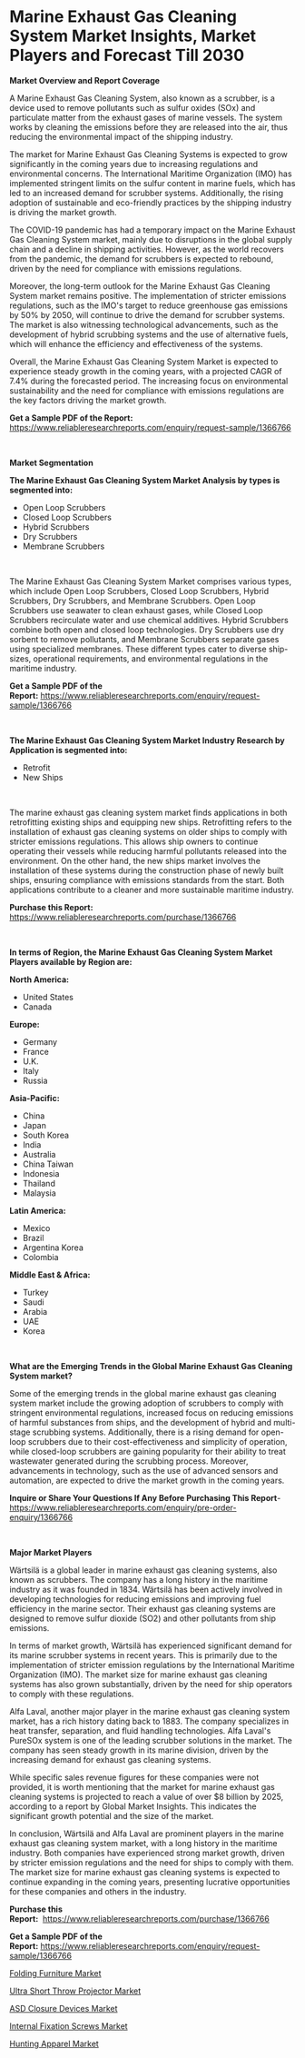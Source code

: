 <p><h1>Marine Exhaust Gas Cleaning System Market Insights, Market Players and Forecast Till 2030</h1></p><p><strong>Market Overview and Report Coverage</strong></p>
<p><p>A Marine Exhaust Gas Cleaning System, also known as a scrubber, is a device used to remove pollutants such as sulfur oxides (SOx) and particulate matter from the exhaust gases of marine vessels. The system works by cleaning the emissions before they are released into the air, thus reducing the environmental impact of the shipping industry.</p><p>The market for Marine Exhaust Gas Cleaning Systems is expected to grow significantly in the coming years due to increasing regulations and environmental concerns. The International Maritime Organization (IMO) has implemented stringent limits on the sulfur content in marine fuels, which has led to an increased demand for scrubber systems. Additionally, the rising adoption of sustainable and eco-friendly practices by the shipping industry is driving the market growth.</p><p>The COVID-19 pandemic has had a temporary impact on the Marine Exhaust Gas Cleaning System market, mainly due to disruptions in the global supply chain and a decline in shipping activities. However, as the world recovers from the pandemic, the demand for scrubbers is expected to rebound, driven by the need for compliance with emissions regulations.</p><p>Moreover, the long-term outlook for the Marine Exhaust Gas Cleaning System market remains positive. The implementation of stricter emissions regulations, such as the IMO's target to reduce greenhouse gas emissions by 50% by 2050, will continue to drive the demand for scrubber systems. The market is also witnessing technological advancements, such as the development of hybrid scrubbing systems and the use of alternative fuels, which will enhance the efficiency and effectiveness of the systems.</p><p>Overall, the Marine Exhaust Gas Cleaning System Market is expected to experience steady growth in the coming years, with a projected CAGR of 7.4% during the forecasted period. The increasing focus on environmental sustainability and the need for compliance with emissions regulations are the key factors driving the market growth.</p></p>
<p><strong>Get a Sample PDF of the Report:</strong> <a href="https://www.reliableresearchreports.com/enquiry/request-sample/1366766">https://www.reliableresearchreports.com/enquiry/request-sample/1366766</a></p>
<p>&nbsp;</p>
<p><strong>Market Segmentation</strong></p>
<p><strong>The Marine Exhaust Gas Cleaning System Market Analysis by types is segmented into:</strong></p>
<p><ul><li>Open Loop Scrubbers</li><li>Closed Loop Scrubbers</li><li>Hybrid Scrubbers</li><li>Dry Scrubbers</li><li>Membrane Scrubbers</li></ul></p>
<p>&nbsp;</p>
<p><p>The Marine Exhaust Gas Cleaning System Market comprises various types, which include Open Loop Scrubbers, Closed Loop Scrubbers, Hybrid Scrubbers, Dry Scrubbers, and Membrane Scrubbers. Open Loop Scrubbers use seawater to clean exhaust gases, while Closed Loop Scrubbers recirculate water and use chemical additives. Hybrid Scrubbers combine both open and closed loop technologies. Dry Scrubbers use dry sorbent to remove pollutants, and Membrane Scrubbers separate gases using specialized membranes. These different types cater to diverse ship-sizes, operational requirements, and environmental regulations in the maritime industry.</p></p>
<p><strong>Get a Sample PDF of the Report:</strong>&nbsp;<a href="https://www.reliableresearchreports.com/enquiry/request-sample/1366766">https://www.reliableresearchreports.com/enquiry/request-sample/1366766</a></p>
<p>&nbsp;</p>
<p><strong>The Marine Exhaust Gas Cleaning System Market Industry Research by Application is segmented into:</strong></p>
<p><ul><li>Retrofit</li><li>New Ships</li></ul></p>
<p>&nbsp;</p>
<p><p>The marine exhaust gas cleaning system market finds applications in both retrofitting existing ships and equipping new ships. Retrofitting refers to the installation of exhaust gas cleaning systems on older ships to comply with stricter emissions regulations. This allows ship owners to continue operating their vessels while reducing harmful pollutants released into the environment. On the other hand, the new ships market involves the installation of these systems during the construction phase of newly built ships, ensuring compliance with emissions standards from the start. Both applications contribute to a cleaner and more sustainable maritime industry.</p></p>
<p><strong>Purchase this Report:</strong>&nbsp; <a href="https://www.reliableresearchreports.com/purchase/1366766">https://www.reliableresearchreports.com/purchase/1366766</a></p>
<p>&nbsp;</p>
<p><strong>In terms of Region, the Marine Exhaust Gas Cleaning System Market Players available by Region are:</strong></p>
<p>
    <p> <strong> North America: </strong>
        <ul>
            <li>United States</li>
            <li>Canada</li>
        </ul>
        </p> 
    <p> <strong> Europe: </strong>
        <ul>
            <li>Germany</li>
            <li>France</li>
            <li>U.K.</li>
            <li>Italy</li>
            <li>Russia</li>
        </ul>
        </p> 
    <p> <strong> Asia-Pacific: </strong>
        <ul>
            <li>China</li>
            <li>Japan</li>
            <li>South Korea</li>
            <li>India</li>
            <li>Australia</li>
            <li>China Taiwan</li>
            <li>Indonesia</li>
            <li>Thailand</li>
            <li>Malaysia</li>
        </ul>
        </p> 
    <p> <strong> Latin America: </strong>
        <ul>
            <li>Mexico</li>
            <li>Brazil</li>
            <li>Argentina Korea</li>
            <li>Colombia</li>
        </ul>
        </p> 
    <p> <strong> Middle East & Africa: </strong>
        <ul>
            <li>Turkey</li>
            <li>Saudi</li>
            <li>Arabia</li>
            <li>UAE</li>
            <li>Korea</li>
        </ul>
    </p>
    </p>
<p>&nbsp;</p>
<p><strong>What are the Emerging Trends in the Global Marine Exhaust Gas Cleaning System market?</strong></p>
<p><p>Some of the emerging trends in the global marine exhaust gas cleaning system market include the growing adoption of scrubbers to comply with stringent environmental regulations, increased focus on reducing emissions of harmful substances from ships, and the development of hybrid and multi-stage scrubbing systems. Additionally, there is a rising demand for open-loop scrubbers due to their cost-effectiveness and simplicity of operation, while closed-loop scrubbers are gaining popularity for their ability to treat wastewater generated during the scrubbing process. Moreover, advancements in technology, such as the use of advanced sensors and automation, are expected to drive the market growth in the coming years.</p></p>
<p><strong>Inquire or Share Your Questions If Any Before Purchasing This Report</strong>- <a href="https://www.reliableresearchreports.com/enquiry/pre-order-enquiry/1366766">https://www.reliableresearchreports.com/enquiry/pre-order-enquiry/1366766</a></p>
<p>&nbsp;</p>
<p><strong>Major Market Players</strong></p>
<p><p>Wärtsilä is a global leader in marine exhaust gas cleaning systems, also known as scrubbers. The company has a long history in the maritime industry as it was founded in 1834. Wärtsilä has been actively involved in developing technologies for reducing emissions and improving fuel efficiency in the marine sector. Their exhaust gas cleaning systems are designed to remove sulfur dioxide (SO2) and other pollutants from ship emissions.</p><p>In terms of market growth, Wärtsilä has experienced significant demand for its marine scrubber systems in recent years. This is primarily due to the implementation of stricter emission regulations by the International Maritime Organization (IMO). The market size for marine exhaust gas cleaning systems has also grown substantially, driven by the need for ship operators to comply with these regulations.</p><p>Alfa Laval, another major player in the marine exhaust gas cleaning system market, has a rich history dating back to 1883. The company specializes in heat transfer, separation, and fluid handling technologies. Alfa Laval's PureSOx system is one of the leading scrubber solutions in the market. The company has seen steady growth in its marine division, driven by the increasing demand for exhaust gas cleaning systems.</p><p>While specific sales revenue figures for these companies were not provided, it is worth mentioning that the market for marine exhaust gas cleaning systems is projected to reach a value of over $8 billion by 2025, according to a report by Global Market Insights. This indicates the significant growth potential and the size of the market.</p><p>In conclusion, Wärtsilä and Alfa Laval are prominent players in the marine exhaust gas cleaning system market, with a long history in the maritime industry. Both companies have experienced strong market growth, driven by stricter emission regulations and the need for ships to comply with them. The market size for marine exhaust gas cleaning systems is expected to continue expanding in the coming years, presenting lucrative opportunities for these companies and others in the industry.</p></p>
<p><strong>Purchase this Report:</strong>&nbsp;&nbsp;<a href="https://www.reliableresearchreports.com/purchase/1366766">https://www.reliableresearchreports.com/purchase/1366766</a></p>
<p></p>
<p><strong>Get a Sample PDF of the Report:</strong>&nbsp;<a href="https://www.reliableresearchreports.com/enquiry/request-sample/1366766">https://www.reliableresearchreports.com/enquiry/request-sample/1366766</a></p>
<p><p><a href="https://www.linkedin.com/pulse/folding-furniture-market-insights-players-forecast-gwjye/">Folding Furniture Market</a></p><p><a href="https://www.linkedin.com/pulse/ultra-short-throw-projector-market-challenges-opportunities-q5xre/">Ultra Short Throw Projector Market</a></p><p><a href="https://medium.com/@rosaerluke/asd-closure-devices-market-size-cagr-trends-2024-2030-78bcaa3080e6">ASD Closure Devices Market</a></p><p><a href="https://medium.com/@karleeprice82/internal-fixation-screws-market-size-cagr-trends-2024-2030-2a6cd16af1f0">Internal Fixation Screws Market</a></p><p><a href="https://www.linkedin.com/pulse/decoding-hunting-apparel-market-deep-dive-latest-trends-segmentation-r2hbe/">Hunting Apparel Market</a></p></p>